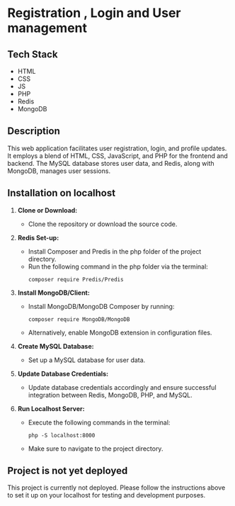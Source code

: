 # Registration , Login and User management 

## Tech Stack

* HTML
* CSS
* JS
* PHP
* Redis
* MongoDB

## Description

This web application facilitates user registration, login, and profile updates. It employs a blend of HTML, CSS, JavaScript, and PHP for the frontend and backend. The MySQL database stores user data, and Redis, along with MongoDB, manages user sessions.

## Installation on localhost

1. **Clone or Download:**
   - Clone the repository or download the source code.

2. **Redis Set-up:**
   - Install Composer and Predis in the php folder of the project directory.
   - Run the following command in the php folder via the terminal:
     ```
     composer require Predis/Predis
     ```

3. **Install MongoDB/Client:**
   - Install MongoDB/MongoDB Composer by running:
     ```
     composer require MongoDB/MongoDB
     ```
   - Alternatively, enable MongoDB extension in configuration files.

4. **Create MySQL Database:**
   - Set up a MySQL database for user data.

5. **Update Database Credentials:**
   - Update database credentials accordingly and ensure successful integration between Redis, MongoDB, PHP, and MySQL.

6. **Run Localhost Server:**
   - Execute the following commands in the terminal:
     ```
     php -S localhost:8000
     ```
   - Make sure to navigate to the project directory.

## Project is not yet deployed

This project is currently not deployed. Please follow the instructions above to set it up on your localhost for testing and development purposes.